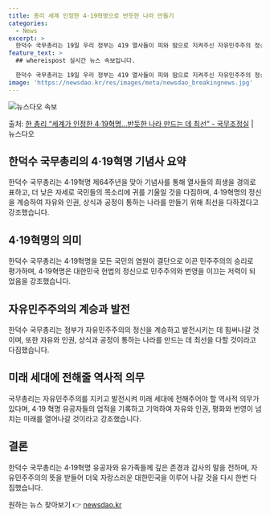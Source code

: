 ```yaml
---
title: 총리 세계 인정한 4·19혁명으로 반듯한 나라 만들기
categories:
  - News
excerpt: >
  한덕수 국무총리는 19일 우리 정부는 419 열사들이 피와 땀으로 지켜주신 자유민주주의 정신을 기리고 계승하…
feature_text: >
  ## whereispost 실시간 뉴스 속보입니다.

  한덕수 국무총리는 19일 우리 정부는 419 열사들이 피와 땀으로 지켜주신 자유민주주의 정신을 기리고 계승하…
image: 'https://newsdao.kr/res/images/meta/newsdao_breakingnews.jpg'
---
```


![뉴스다오 속보](https://newsdao.kr/res/images/meta/newsdao_breakingnews.jpg)

<p>출처: <a href="https://newsdao.kr/3633" rel="dofollow">한 총리 “세계가 인정한 4·19혁명…반듯한 나라 만드는 데 최선”  - 국무조정실</a> | 뉴스다오</p>

<h2 data-ke-size="size26">한덕수 국무총리의 4·19혁명 기념사 요약</h2>
<p data-ke-size="size16">한덕수 국무총리는 4·19혁명 제64주년을 맞아 기념사를 통해 열사들의 희생을 경의로 표하고, 더 낮은 자세로 국민들의 목소리에 귀를 기울일 것을 다짐하며, 4·19혁명의 정신을 계승하여 자유와 인권, 상식과 공정이 통하는 나라를 만들기 위해 최선을 다하겠다고 강조했습니다.</p>

<h2 data-ke-size="size26">4·19혁명의 의미</h2>
<p data-ke-size="size16">한덕수 국무총리는 4·19혁명을 모든 국민의 염원이 결단으로 이끈 민주주의의 승리로 평가하며, 4·19혁명은 대한민국 헌법의 정신으로 민주주의와 번영을 이끄는 저력이 되었음을 강조했습니다.</p>

<h2 data-ke-size="size26">자유민주주의의 계승과 발전</h2>
<p data-ke-size="size16">한덕수 국무총리는 정부가 자유민주주의의 정신을 계승하고 발전시키는 데 힘써나갈 것이며, 또한 자유와 인권, 상식과 공정이 통하는 나라를 만드는 데 최선을 다할 것이라고 다짐했습니다.</p>

<h2 data-ke-size="size26">미래 세대에 전해줄 역사적 의무</h2>
<p data-ke-size="size16">국무총리는 자유민주주의를 지키고 발전시켜 미래 세대에 전해주어야 할 역사적 의무가 있다며, 4·19 혁명 유공자들의 업적을 기록하고 기억하여 자유와 인권, 평화와 번영이 넘치는 미래를 열어나갈 것이라고 강조했습니다.</p>

<h2 data-ke-size="size26">결론</h2>
<p data-ke-size="size16">한덕수 국무총리는 4·19혁명 유공자와 유가족들께 깊은 존경과 감사의 말을 전하며, 자유민주주의의 뜻을 받들어 더욱 자랑스러운 대한민국을 이루어 나갈 것을 다시 한번 다짐했습니다.</p>
 

원하는 뉴스 찾아보기 👉 <a href="https://newsdao.kr" rel="dofollow">newsdao.kr</a>



